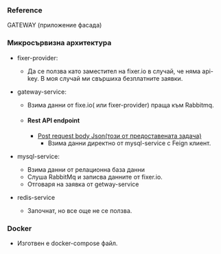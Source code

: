 ### Reference
GATEWAY (приложение фасада)

### Микросървизна архитектура
* fixer-provider: 
  * Да се ползва като заместител на fixer.io в случай, че няма api-key. В моя случай ми свършиха безплатните заявки.
* gateway-service:
  * Взима данни от fixe.io( или fixer-provider) праща към Rabbitmq.
  * #### Rest API endpoint
    * [Post request body Json(този от предоставената задача)](http://localhost:8081/api/v1/json/current)
      * Взима данни директно от mysql-service с Feign клиент.

* mysql-service:
  * Взима данни от релационна база данни
  * Слуша RabbitMq и записва данните от fixer.iо. 
  * Отговаря на заявка от getway-service

* redis-service
  * Започнат, но все още не се ползва. 

### Docker
* Изготвен е docker-compose файл.
